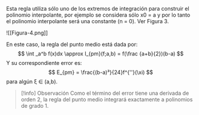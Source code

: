 Esta regla utiliza sólo uno de los extremos de integración para construir el polinomio interpolante, por ejemplo se considera sólo x0 = a y por lo tanto el polinomio interpolante será una constante (n = 0). Ver Figura 3.

![[Figura-4.png]]

En este caso, la regla del punto medio está dada por:
$$
\int _a^b f(x)dx \approx I_{pm}(f;a,b) = f(\frac {a+b}{2})(b-a)
$$
Y su correspondiente error es:
$$
E_{pm} = \frac{(b-a)³}{24}f^{''}(\xi)
$$
para algún ξ ∈ (a,b).

>[!info] Observación
Como el término del error tiene una derivada de orden 2, la regla del punto medio integrará exactamente a polinomios de grado 1.

